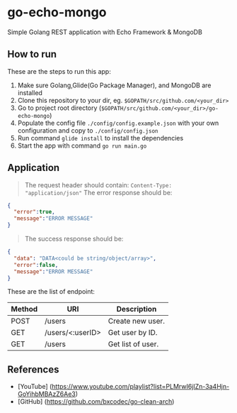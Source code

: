 # go-echo-mongo

Simple Golang REST application with Echo Framework & MongoDB

## How to run

These are the steps to run this app:

1. Make sure Golang,Glide(Go Package Manager), and MongoDB are installed
2. Clone this repository to your dir, eg. ```$GOPATH/src/github.com/<your_dir>```
3. Go to project root directory (```$GOPATH/src/github.com/<your_dir>/go-echo-mongo```)
4. Populate the config file ```./config/config.example.json``` with your own configuration and copy to ```./config/config.json```
5. Run command ```glide install``` to install the dependencies
6. Start the app with command ```go run main.go```

## Application

>The request header should contain:
```Content-Type: "application/json"```
>The error response should be:

```json
{
  "error":true,
  "message":"ERROR MESSAGE"
}
```

>The success response should be:

```json
{
  "data": "DATA<could be string/object/array>",
  "error":false,
  "message":"ERROR MESSAGE"
}
```

These are the list of endpoint:

Method       | URI              | Description
------------ | ---------------- | -------------
POST         | /users           | Create new user.
GET          | /users/<:userID> | Get user by ID.
GET          | /users           | Get list of user.

## References

- [YouTube] (<https://www.youtube.com/playlist?list=PLMrwI6jIZn-3a4Hjn-GoYihbMBAzZ6Ae3>)
- [GitHub] (<https://github.com/bxcodec/go-clean-arch>)
